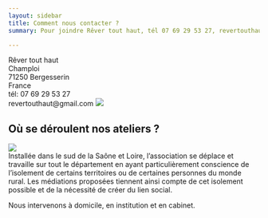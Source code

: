 ```yaml
---
layout: sidebar
title: Comment nous contacter ?
summary: Pour joindre Rêver tout haut, tél 07 69 29 53 27, revertouthaut@gmail.com

---
```

<div class="center-block">
Rêver tout haut<br>
Champloi<br>    
71250 Bergesserin<br>
France<br>    
tél: 07 69 29 53 27<br>    
revertouthaut@gmail.com
<img src="http://res.cloudinary.com/dnxcesebo/image/upload/r_15/v1527764491/bureau-val_pzj61u.jpg"/>
</div>

## Où se déroulent nos ateliers ?
<div class="all-across">
<img src="https://res.cloudinary.com/dnxcesebo/image/upload/v1562690920/chemin_ardillers_banner_o8anri.jpg"></div>
Installée dans le sud de la Saône et Loire, l’association se déplace et travaille sur tout le département en ayant particulièrement conscience de l’isolement de certains territoires ou de certaines personnes du monde rural. Les médiations proposées tiennent ainsi compte de cet isolement possible et de la nécessité de créer du lien social.

Nous intervenons à domicile, en institution et en cabinet.